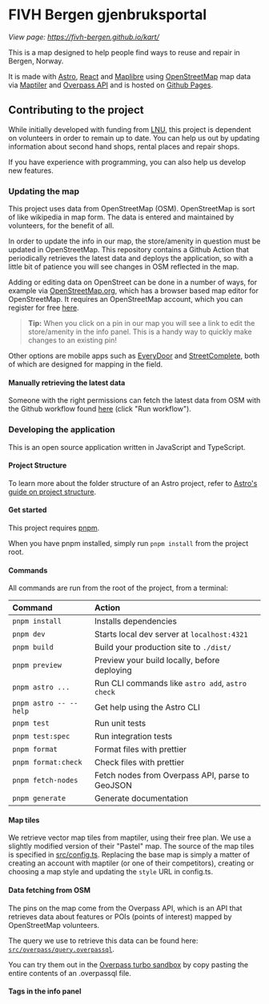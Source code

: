 # FIVH Bergen gjenbruksportal

_View page: <https://fivh-bergen.github.io/kart/>_

This is a map designed to help people find ways to reuse and repair in Bergen, Norway.

It is made with [Astro](https://astro.build/), [React](https://react.dev/) and [Maplibre](https://maplibre.org/maplibre-gl-js/docs/) using [OpenStreetMap](https://www.openstreetmap.org/) map data via [Maptiler](https://www.maptiler.com/) and [Overpass API](https://wiki.openstreetmap.org/wiki/Overpass_API) and is hosted on [Github Pages](https://pages.github.com/).

## Contributing to the project

While initially developed with funding from [LNU](https://www.lnu.no/), this project is dependent on volunteers in order to remain up to date. You can help us out by updating information about second hand shops, rental places and repair shops.

If you have experience with programming, you can also help us develop new features.

### Updating the map

This project uses data from OpenStreetMap (OSM). OpenStreetMap is sort of like wikipedia in map form. The data is entered and maintained by volunteers, for the benefit of all.

In order to update the info in our map, the store/amenity in question must be updated in OpenStreetMap. This repository contains a Github Action that periodically retrieves the latest data and deploys the application, so with a little bit of patience you will see changes in OSM reflected in the map.

Adding or editing data on OpenStreet can be done in a number of ways, for example via [OpenStreetMap.org](https://openstreetmap.org/), which has a browser based map editor for OpenStreetMap. It requires an OpenStreetMap account, which you can register for free [here](https://www.openstreetmap.org/user/new).

> **Tip:** When you click on a pin in our map you will see a link to edit the store/amenity in the info panel. This is a handy way to quickly make changes to an existing pin!

Other options are mobile apps such as [EveryDoor](https://every-door.app/) and [StreetComplete](https://streetcomplete.app/), both of which are designed for mapping in the field.

#### Manually retrieving the latest data

Someone with the right permissions can fetch the latest data from OSM with the Github workflow found [here](https://github.com/fivh-bergen/kart/actions/workflows/fetch-features.yml) (click "Run workflow").

### Developing the application

This is an open source application written in JavaScript and TypeScript.

#### Project Structure

To learn more about the folder structure of an Astro project, refer to [Astro's guide on project structure](https://docs.astro.build/en/basics/project-structure/).

#### Get started

This project requires [pnpm](https://pnpm.io/installation).

When you have pnpm installed, simply run `pnpm install` from the project root.

#### Commands

All commands are run from the root of the project, from a terminal:

| Command                | Action                                           |
| :--------------------- | :----------------------------------------------- |
| `pnpm install`         | Installs dependencies                            |
| `pnpm dev`             | Starts local dev server at `localhost:4321`      |
| `pnpm build`           | Build your production site to `./dist/`          |
| `pnpm preview`         | Preview your build locally, before deploying     |
| `pnpm astro ...`       | Run CLI commands like `astro add`, `astro check` |
| `pnpm astro -- --help` | Get help using the Astro CLI                     |
| `pnpm test`            | Run unit tests                                   |
| `pnpm test:spec`       | Run integration tests                            |
| `pnpm format`          | Format files with prettier                       |
| `pnpm format:check`    | Check files with prettier                        |
| `pnpm fetch-nodes`     | Fetch nodes from Overpass API, parse to GeoJSON  |
| `pnpm generate`        | Generate documentation                           |

#### Map tiles

We retrieve vector map tiles from maptiler, using their free plan. We use a slightly modified version of their "Pastel" map. The source of the map tiles is specified in [src/config.ts](src/config.ts). Replacing the base map is simply a matter of creating an account with maptiler (or one of their competitors), creating or choosing a map style and updating the `style` URL in config.ts.

#### Data fetching from OSM

The pins on the map come from the Overpass API, which is an API that retrieves data about features or POIs (points of interest) mapped by OpenStreetMap volunteers.

The query we use to retrieve this data can be found here: [`src/overpass/query.overpassql`](src/overpass/query.overpassql).

You can try them out in the [Overpass turbo sandbox](https://overpass-turbo.eu/) by copy pasting the entire contents of an .overpassql file.

#### Tags in the info panel

